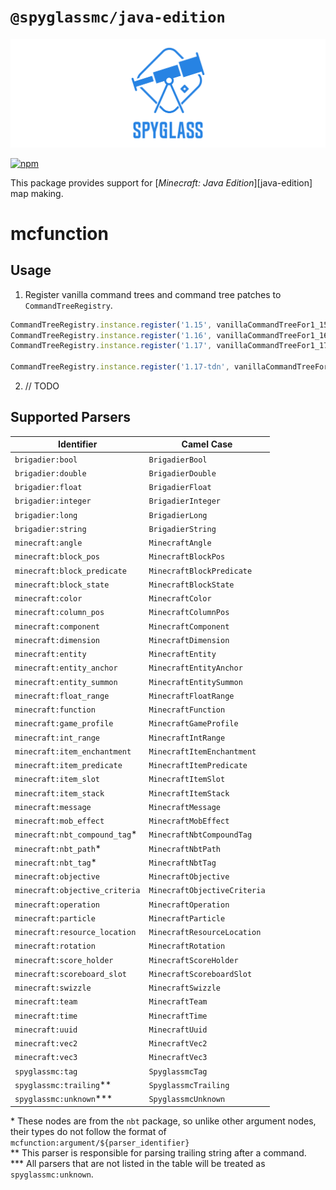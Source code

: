 # `@spyglassmc/java-edition`

![banner](https://raw.githubusercontent.com/SpyglassMC/logo/main/banner.png)

[![npm](https://img.shields.io/npm/v/@spyglassmc/java-edition.svg?logo=npm&style=flat-square)](https://npmjs.com/package/@spyglassmc/java-edition)

This package provides support for [_Minecraft: Java Edition_][java-edition] map making.

# mcfunction

## Usage

1. Register vanilla command trees and command tree patches to `CommandTreeRegistry`.
```typescript
CommandTreeRegistry.instance.register('1.15', vanillaCommandTreeFor1_15)
CommandTreeRegistry.instance.register('1.16', vanillaCommandTreeFor1_16)
CommandTreeRegistry.instance.register('1.17', vanillaCommandTreeFor1_17)

CommandTreeRegistry.instance.register('1.17-tdn', vanillaCommandTreeFor1_17, tridentCommandTreePatchFor1_17)
```
2. // TODO

## Supported Parsers

| Identifier                     | Camel Case                   |
| ------------------------------ | ---------------------------- |
| `brigadier:bool`               | `BrigadierBool`              |
| `brigadier:double`             | `BrigadierDouble`            |
| `brigadier:float`              | `BrigadierFloat`             |
| `brigadier:integer`            | `BrigadierInteger`           |
| `brigadier:long`               | `BrigadierLong`              |
| `brigadier:string`             | `BrigadierString`            |
| `minecraft:angle`              | `MinecraftAngle`             |
| `minecraft:block_pos`          | `MinecraftBlockPos`          |
| `minecraft:block_predicate`    | `MinecraftBlockPredicate`    |
| `minecraft:block_state`        | `MinecraftBlockState`        |
| `minecraft:color`              | `MinecraftColor`             |
| `minecraft:column_pos`         | `MinecraftColumnPos`         |
| `minecraft:component`          | `MinecraftComponent`         |
| `minecraft:dimension`          | `MinecraftDimension`         |
| `minecraft:entity`             | `MinecraftEntity`            |
| `minecraft:entity_anchor`      | `MinecraftEntityAnchor`      |
| `minecraft:entity_summon`      | `MinecraftEntitySummon`      |
| `minecraft:float_range`        | `MinecraftFloatRange`        |
| `minecraft:function`           | `MinecraftFunction`          |
| `minecraft:game_profile`       | `MinecraftGameProfile`       |
| `minecraft:int_range`          | `MinecraftIntRange`          |
| `minecraft:item_enchantment`   | `MinecraftItemEnchantment`   |
| `minecraft:item_predicate`     | `MinecraftItemPredicate`     |
| `minecraft:item_slot`          | `MinecraftItemSlot`          |
| `minecraft:item_stack`         | `MinecraftItemStack`         |
| `minecraft:message`            | `MinecraftMessage`           |
| `minecraft:mob_effect`         | `MinecraftMobEffect`         |
| `minecraft:nbt_compound_tag`\* | `MinecraftNbtCompoundTag`    |
| `minecraft:nbt_path`\*         | `MinecraftNbtPath`           |
| `minecraft:nbt_tag`\*          | `MinecraftNbtTag`            |
| `minecraft:objective`          | `MinecraftObjective`         |
| `minecraft:objective_criteria` | `MinecraftObjectiveCriteria` |
| `minecraft:operation`          | `MinecraftOperation`         |
| `minecraft:particle`           | `MinecraftParticle`          |
| `minecraft:resource_location`  | `MinecraftResourceLocation`  |
| `minecraft:rotation`           | `MinecraftRotation`          |
| `minecraft:score_holder`       | `MinecraftScoreHolder`       |
| `minecraft:scoreboard_slot`    | `MinecraftScoreboardSlot`    |
| `minecraft:swizzle`            | `MinecraftSwizzle`           |
| `minecraft:team`               | `MinecraftTeam`              |
| `minecraft:time`               | `MinecraftTime`              |
| `minecraft:uuid`               | `MinecraftUuid`              |
| `minecraft:vec2`               | `MinecraftVec2`              |
| `minecraft:vec3`               | `MinecraftVec3`              |
| `spyglassmc:tag`               | `SpyglassmcTag`              |
| `spyglassmc:trailing`\*\*      | `SpyglassmcTrailing`         |
| `spyglassmc:unknown`\*\*\*     | `SpyglassmcUnknown`          |

\* These nodes are from the `nbt` package, so unlike other argument nodes, their types do not follow the format of
`mcfunction:argument/${parser_identifier}`  \
\*\* This parser is responsible for parsing trailing string after a command.  \
\*\*\* All parsers that are not listed in the table will be treated as `spyglassmc:unknown`.

[mcfunction]: https://minecraft.fandom.com/Java_Edition
